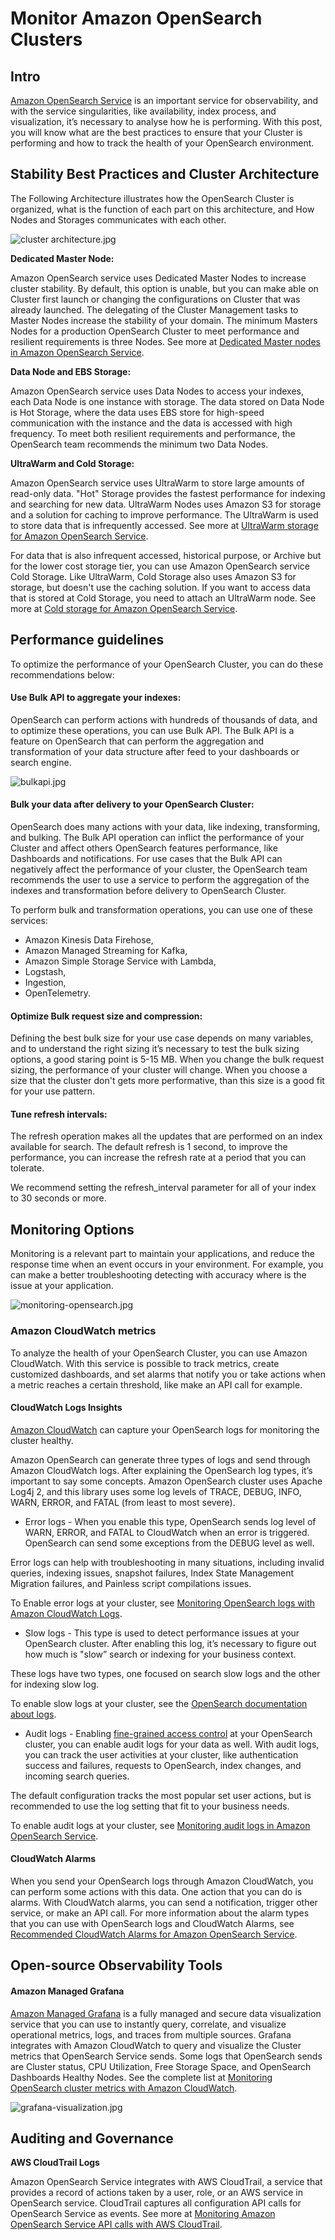 # Monitor Amazon OpenSearch Clusters

## Intro

[Amazon OpenSearch Service](https://aws.amazon.com/opensearch-service/?did=ap_card&trk=ap_card) is an important service for observability, and with the service singularities, like availability, index process, and visualization, it’s necessary to analyse how he is performing.
 With this post, you will know what are the best practices to ensure that your Cluster is performing and how to track the health of your OpenSearch environment.

## Stability Best Practices and Cluster Architecture

The Following Architecture illustrates how the OpenSearch Cluster is organized, what is the function of each part on this architecture, and How Nodes and Storages communicates with each other.

![cluster architecture.jpg](../images/cluster%20architecture.jpg)

**Dedicated Master Node:**

Amazon OpenSearch service uses Dedicated Master Nodes to increase cluster stability. By default, this option is unable, but you can make able on Cluster first launch or changing the configurations on Cluster that was already launched.
The delegating of the Cluster Management tasks to Master Nodes increase the stability of your domain. 
The minimum Masters Nodes for a production OpenSearch Cluster to meet performance and resilient requirements is three Nodes. See more at [Dedicated Master nodes in Amazon OpenSearch Service](https://docs.aws.amazon.com/opensearch-service/latest/developerguide/managedomains-dedicatedmasternodes.html).

**Data Node and EBS Storage:**

Amazon OpenSearch service uses Data Nodes to access your indexes, each Data Node is one instance with storage. The data stored on Data Node is Hot Storage, where the data uses EBS store for high-speed communication with the instance and the data is accessed with high frequency.
To meet both resilient requirements and performance, the OpenSearch team recommends the minimum two Data Nodes.

**UltraWarm and Cold Storage:**

Amazon OpenSearch service uses UltraWarm to store large amounts of read-only data. "Hot" Storage provides the fastest performance for indexing and searching for new data. UltraWarm Nodes uses Amazon S3 for storage and a solution for caching to improve performance. The UltraWarm is used to store data that is infrequently accessed. See more at [UltraWarm storage for Amazon OpenSearch Service](https://docs.aws.amazon.com/opensearch-service/latest/developerguide/ultrawarm.html).

For data that is also infrequent accessed, historical purpose, or Archive but for the lower cost storage tier, you can use Amazon OpenSearch service Cold Storage. Like UltraWarm, Cold Storage also uses Amazon S3 for storage, but doesn't use the caching solution. If you want to access data that is stored at Cold Storage, you need to attach an UltraWarm node. See more at [Cold storage for Amazon OpenSearch Service](https://docs.aws.amazon.com/opensearch-service/latest/developerguide/cold-storage.html).

## Performance guidelines

To optimize the performance of your OpenSearch Cluster, you can do these recommendations below:

#### Use Bulk API to aggregate your indexes:

OpenSearch can perform actions with hundreds of thousands of data, and to optimize these operations, you can use Bulk API. The Bulk API is a feature on OpenSearch that can perform the aggregation and transformation of your data structure after feed to your dashboards or search engine.

![bulkapi.jpg](../images/bulkapi.jpg)

#### Bulk your data after delivery to your OpenSearch Cluster:

OpenSearch does many actions with your data, like indexing, transforming, and bulking. The Bulk API operation can inflict the performance of your Cluster and affect others OpenSearch features performance, like Dashboards and notifications. For use cases that the Bulk API can negatively affect the performance of your cluster, the OpenSearch team recommends the user to use a service to perform the aggregation of the indexes and transformation before delivery to OpenSearch Cluster.
 
To perform bulk and transformation operations, you can use one of these services: 

* Amazon Kinesis Data Firehose,
* Amazon Managed Streaming for Kafka,
* Amazon Simple Storage Service with Lambda,
* Logstash,
* Ingestion,
* OpenTelemetry.

#### Optimize Bulk request size and compression:

Defining the best bulk size for your use case depends on many variables, and to understand the right sizing it’s necessary to test the bulk sizing options, a good staring point is 5-15 MB.
When you change the bulk request sizing, the performance of your cluster will change. When you choose a size that the cluster don't gets more performative, than this size is a good fit for your use pattern.

#### Tune refresh intervals:

The refresh operation makes all the updates that are performed on an index available for search. The default refresh is 1 second, to improve the performance, you can increase the refresh rate at a period that you can tolerate. 

We recommend setting the refresh_interval parameter for all of your index to 30 seconds or more.

## Monitoring Options

Monitoring is a relevant part to maintain your applications, and reduce the response time when an event occurs in your environment. For example, you can make a better troubleshooting detecting with accuracy where is the issue at your application.

![monitoring-opensearch.jpg](../images/monitoring-opensearch.jpg)

### Amazon CloudWatch metrics

To analyze the health of your OpenSearch Cluster, you can use Amazon CloudWatch. With this service is possible to track metrics, create customized dashboards, and set alarms that notify you or take actions when a metric reaches a certain threshold, like make an API call for example.

#### CloudWatch Logs Insights

[Amazon CloudWatch](https://aws.amazon.com/cloudwatch/?did=ap_card&trk=ap_card) can capture your OpenSearch logs for monitoring the cluster healthy.

Amazon OpenSearch can generate three types of logs and send through Amazon CloudWatch logs.
After explaining the OpenSearch log types, it’s important to say some concepts. Amazon OpenSearch cluster uses Apache Log4j 2, and this library uses some log levels of TRACE, DEBUG, INFO, WARN, ERROR, and FATAL (from least to most severe).


* Error logs - When you enable this type, OpenSearch sends log level of WARN, ERROR, and FATAL to CloudWatch when an error is triggered. OpenSearch can send some exceptions from the DEBUG level as well.

Error logs can help with troubleshooting in many situations, including invalid queries, indexing issues, snapshot failures, Index State Management Migration failures, and Painless script compilations issues.

To Enable error logs at your cluster, see [Monitoring OpenSearch logs with Amazon CloudWatch Logs](https://docs.aws.amazon.com/opensearch-service/latest/developerguide/createdomain-configure-slow-logs.html).


* Slow logs - This type is used to detect performance issues at your OpenSearch cluster. After enabling this log, it’s necessary to figure out how much is "slow” search or indexing for your business context.

These logs have two types, one focused on search slow logs and the other for indexing slow log.

To enable slow logs at your cluster, see the [OpenSearch documentation about logs](https://opensearch.org/docs/latest/monitoring-your-cluster/logs/#slow-logs).


* Audit logs - Enabling [fine-grained access control](https://docs.aws.amazon.com/opensearch-service/latest/developerguide/fgac.html) at your OpenSearch cluster, you can enable audit logs for your data as well. With audit logs, you can track the user activities at your cluster, like authentication success and failures, requests to OpenSearch, index changes, and incoming search queries.

The default configuration tracks the most popular set user actions, but is recommended to use the log setting that fit to your business needs.

To enable audit logs at your cluster, see [Monitoring audit logs in Amazon OpenSearch Service](https://docs.aws.amazon.com/opensearch-service/latest/developerguide/audit-logs.html).

#### CloudWatch Alarms

When you send your OpenSearch logs through Amazon CloudWatch, you can perform some actions with this data. One action that you can do is alarms. With CloudWatch alarms, you can send a notification, trigger other service, or make an API call.
For more information about the alarm types that you can use with OpenSearch logs and CloudWatch Alarms, see [Recommended CloudWatch Alarms for Amazon OpenSearch Service](https://docs.aws.amazon.com/opensearch-service/latest/developerguide/cloudwatch-alarms.html).

## Open-source Observability Tools

#### Amazon Managed Grafana

[Amazon Managed Grafana](https://aws.amazon.com/grafana/) is a fully managed and secure data visualization service that you can use to instantly query, correlate, and visualize operational metrics, logs, and traces from multiple sources.
Grafana integrates with Amazon CloudWatch to query and visualize the Cluster metrics that OpenSearch Service sends. Some logs that OpenSearch sends are Cluster status, CPU Utilization, Free Storage Space, and OpenSearch Dashboards Healthy Nodes. See the complete list at [Monitoring OpenSearch cluster metrics with Amazon CloudWatch](https://docs.aws.amazon.com/opensearch-service/latest/developerguide/managedomains-cloudwatchmetrics.html).

![grafana-visualization.jpg](../images/grafana-visualization.jpg)

## Auditing and Governance

**AWS CloudTrail Logs**

Amazon OpenSearch Service integrates with AWS CloudTrail, a service that provides a record of actions taken by a user, role, or an AWS service in OpenSearch service. CloudTrail captures all configuration API calls for OpenSearch Service as events. See more at [Monitoring Amazon OpenSearch Service API calls with AWS CloudTrail](https://docs.aws.amazon.com/opensearch-service/latest/developerguide/managedomains-cloudtrailauditing.html). 

